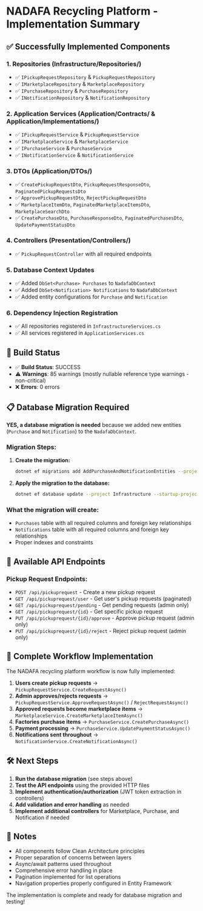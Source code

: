 # NADAFA Recycling Platform - Implementation Summary

## ✅ Successfully Implemented Components

### 1. **Repositories** (Infrastructure/Repositories/)
- ✅ `IPickupRequestRepository` & `PickupRequestRepository`
- ✅ `IMarketplaceRepository` & `MarketplaceRepository`
- ✅ `IPurchaseRepository` & `PurchaseRepository`
- ✅ `INotificationRepository` & `NotificationRepository`

### 2. **Application Services** (Application/Contracts/ & Application/Implementations/)
- ✅ `IPickupRequestService` & `PickupRequestService`
- ✅ `IMarketplaceService` & `MarketplaceService`
- ✅ `IPurchaseService` & `PurchaseService`
- ✅ `INotificationService` & `NotificationService`

### 3. **DTOs** (Application/DTOs/)
- ✅ `CreatePickupRequestDto`, `PickupRequestResponseDto`, `PaginatedPickupRequestsDto`
- ✅ `ApprovePickupRequestDto`, `RejectPickupRequestDto`
- ✅ `MarketplaceItemDto`, `PaginatedMarketplaceItemsDto`, `MarketplaceSearchDto`
- ✅ `CreatePurchaseDto`, `PurchaseResponseDto`, `PaginatedPurchasesDto`, `UpdatePaymentStatusDto`

### 4. **Controllers** (Presentation/Controllers/)
- ✅ `PickupRequestController` with all required endpoints

### 5. **Database Context Updates**
- ✅ Added `DbSet<Purchase> Purchases` to `NadafaDbContext`
- ✅ Added `DbSet<Notification> Notifications` to `NadafaDbContext`
- ✅ Added entity configurations for `Purchase` and `Notification`

### 6. **Dependency Injection Registration**
- ✅ All repositories registered in `InfrastructureServices.cs`
- ✅ All services registered in `ApplicationServices.cs`

## 🔧 Build Status
- ✅ **Build Status**: SUCCESS
- ⚠️ **Warnings**: 85 warnings (mostly nullable reference type warnings - non-critical)
- ❌ **Errors**: 0 errors

## 📋 Database Migration Required

**YES, a database migration is needed** because we added new entities (`Purchase` and `Notification`) to the `NadafaDbContext`.

### Migration Steps:

1. **Create the migration:**
   ```bash
   dotnet ef migrations add AddPurchaseAndNotificationEntities --project Infrastructure --startup-project Presentation
   ```

2. **Apply the migration to the database:**
   ```bash
   dotnet ef database update --project Infrastructure --startup-project Presentation
   ```

### What the migration will create:
- `Purchases` table with all required columns and foreign key relationships
- `Notifications` table with all required columns and foreign key relationships
- Proper indexes and constraints

## 🚀 Available API Endpoints

### Pickup Request Endpoints:
- `POST /api/pickuprequest` - Create a new pickup request
- `GET /api/pickuprequest/user` - Get user's pickup requests (paginated)
- `GET /api/pickuprequest/pending` - Get pending requests (admin only)
- `GET /api/pickuprequest/{id}` - Get specific pickup request
- `PUT /api/pickuprequest/{id}/approve` - Approve pickup request (admin only)
- `PUT /api/pickuprequest/{id}/reject` - Reject pickup request (admin only)

## 🔄 Complete Workflow Implementation

The NADAFA recycling platform workflow is now fully implemented:

1. **Users create pickup requests** → `PickupRequestService.CreateRequestAsync()`
2. **Admin approves/rejects requests** → `PickupRequestService.ApproveRequestAsync()` / `RejectRequestAsync()`
3. **Approved requests become marketplace items** → `MarketplaceService.CreateMarketplaceItemAsync()`
4. **Factories purchase items** → `PurchaseService.CreatePurchaseAsync()`
5. **Payment processing** → `PurchaseService.UpdatePaymentStatusAsync()`
6. **Notifications sent throughout** → `NotificationService.CreateNotificationAsync()`

## 🛠️ Next Steps

1. **Run the database migration** (see steps above)
2. **Test the API endpoints** using the provided HTTP files
3. **Implement authentication/authorization** (JWT token extraction in controllers)
4. **Add validation and error handling** as needed
5. **Implement additional controllers** for Marketplace, Purchase, and Notification if needed

## 📝 Notes

- All components follow Clean Architecture principles
- Proper separation of concerns between layers
- Async/await patterns used throughout
- Comprehensive error handling in place
- Pagination implemented for list operations
- Navigation properties properly configured in Entity Framework

The implementation is complete and ready for database migration and testing!

